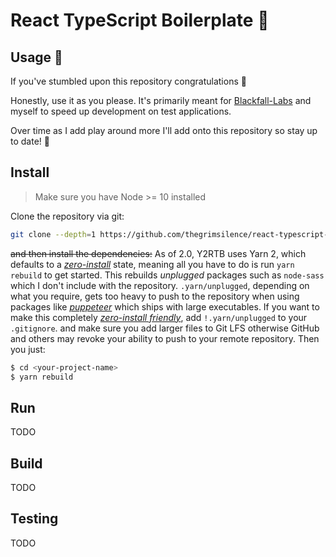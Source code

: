 # React TypeScript Boilerplate 💼

## Usage 🚀

If you've stumbled upon this repository congratulations 🎉

Honestly, use it as you please. It's primarily meant for [Blackfall-Labs](https://blackfall-labs.com) and myself to speed up development on test applications.

Over time as I add play around more I'll add onto this repository
so stay up to date! 🏁

## Install

> Make sure you have Node >= 10 installed

Clone the repository via git:

```bash
git clone --depth=1 https://github.com/thegrimsilence/react-typescript-boilerplate.git <your-project-name>
```

~~and then install the dependencies:~~
As of 2.0, Y2RTB uses Yarn 2, which defaults to a [_zero-install_](https://yarnpkg.com/features/zero-installs) state, meaning all you have to do is run `yarn rebuild` to get started. This rebuilds _unplugged_ packages such as `node-sass` which I don't include with the repository. `.yarn/unplugged`, depending on what you require, gets too heavy to push to the repository when using packages like [_puppeteer_](https://yarnpkg.com/package/puppeteer) which ships with large executables. If you want to make this completely [_zero-install friendly_](https://yarnpkg.com/advanced/qa#which-files-should-be-gitignored), add `!.yarn/unplugged` to your `.gitignore`. and make sure you add larger files to Git LFS otherwise GitHub and others may revoke your ability to push to your remote repository. Then you just:

```bash
$ cd <your-project-name>
$ yarn rebuild
```

## Run

TODO

## Build

TODO

## Testing

TODO
